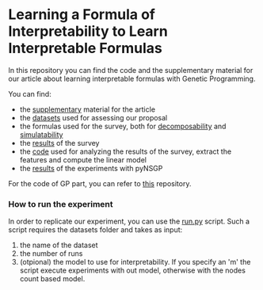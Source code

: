 # Learning a Formula of Interpretability to Learn Interpretable Formulas

In this repository you can find the code and the supplementary material for our article about learning interpretable 
formulas with Genetic Programming.

You can find:

* the [supplementary](supplementary.pdf) material for the article
* the [datasets](datasets/) used for assessing our proposal
* the formulas used for the survey, both for [decomposability](dec1000-copy) and [simulatability](sim1000-copy)
* the [results](results_335.csv) of the survey
* the [code](Analisi.ipynb) used for analyzing the results of the survey, extract the features and compute the linear model
* the [results](gp-results/) of the experiments with pyNSGP

For the code of GP part, you can refer to [this](https://github.com/marcovirgolin/pyNSGP) repository.

### How to run the experiment

In order to replicate our experiment, you can use the [run.py](run.py) script.
Such a script requires the datasets folder and takes as input:

1. the name of the dataset
1. the number of runs
1. (otpional) the model to use for interpretability. If you specify an 'm' the script execute experiments with out model, otherwise with the nodes count based model.

